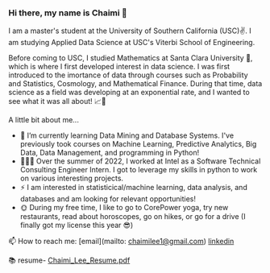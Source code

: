 ### Hi there, my name is Chaimi 👋

<!--
**chaimilee/chaimilee** is a ✨ _special_ ✨ repository because its `README.md` (this file) appears on your GitHub profile.

Here are some ideas to get you started:

- 🔭 I’m currently working on ...
- 🌱 I’m currently learning ...
- 👯 I’m looking to collaborate on ...
- 🤔 I’m looking for help with ...
- 💬 Ask me about ...
- 📫 How to reach me: ...
- 😄 Pronouns: ...
- ⚡ Fun fact: ...
-->
I am a master's student at the University of Southern California (USC)✌️. I am studying Applied Data Science at USC's Viterbi School of Engineering.


Before coming to USC, I studied Mathematics at Santa Clara University 🐎, which is where I first developed interest in data science. I was first introduced to the imortance of data through courses such as Probability and Statistics, Cosmology, and Mathematical Finance. During that time, data science as a field was developing at an exponential rate, and I wanted to see what it was all about! 📈💯


A little bit about me...

- 🌱 I’m currently learning Data Mining and Database Systems. I've previously took courses on Machine Learning, Predictive Analytics, Big Data, Data Management, and programming in Python!
- 👩🏻‍💻 Over the summer of 2022, I worked at Intel as a Software Technical Consulting Engineer Intern. I got to leverage my skills in python to work on various interesting projects.
- ⚡ I am interested in statisticical/machine learning, data analysis, and databases and am looking for relevant opportunities!
- 🌞 During my free time, I like to go to CorePower yoga, try new restaurants, read about horoscopes, go on hikes, or go for a drive (I finally got my license this year 😎)




📫 How to reach me: 
[email](mailto: chaimilee1@gmail.com)
[linkedin](https://www.linkedin.com/in/chaimi-lee/)

📚 resume-  [Chaimi_Lee_Resume.pdf](https://github.com/chaimilee/chaimilee/files/9728566/Chaimi_Lee_Resume.pdf)
